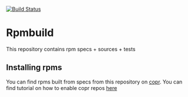 [![Build Status](https://api.travis-ci.org/nenadalm/rpmbuild.png?branch=master)](http://travis-ci.org/nenadalm/rpmbuild)

# Rpmbuild

This repository contains rpm specs + sources + tests

## Installing rpms

You can find rpms built from specs from this repository on [copr][0]. You can find tutorial on how to enable copr repos [here][1]

[0]: https://copr.fedoraproject.org/coprs/nenadalm/
[1]: https://fedorahosted.org/copr/wiki/HowToEnableRepo


